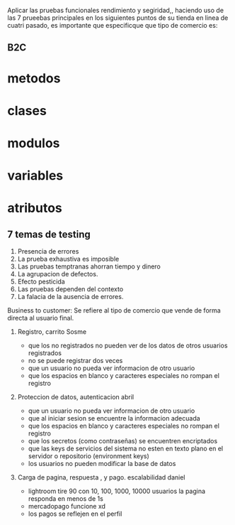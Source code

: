 Aplicar las pruebas funcionales rendimiento y segiridad,, haciendo uso de las 7 prueebas principales en los siguientes puntos de su tienda en linea de  cuatri pasado, es importante que especificque que tipo de comercio es:

## B2C

# metodos
# clases
# modulos
# variables
# atributos

## 7 temas de testing

1. Presencia de errores
2. La prueba exhaustiva es imposible
3. Las pruebas temptranas ahorran tiempo y dinero
4. La agrupacion de defectos.
5. Efecto pesticida
6. Las pruebas dependen del contexto
7. La falacia de la ausencia de errores.

Business to customer: Se refiere al tipo de comercio que vende de forma directa al usuario final.

1. Registro, carrito  Sosme
    - que los no registrados no pueden ver de los datos de otros usuarios registrados
    - no se puede registrar dos veces
    - que un usuario no pueda ver informacion de otro usuario
    - que los espacios en blanco y caracteres especiales no rompan el registro
2. Proteccion de datos, autenticacion abril
    - que un usuario no pueda ver informacion de otro usuario
    - que al iniciar sesion se encuentre la informacion adecuada 
    - que los espacios en blanco y caracteres especiales no rompan el registro
    - que los secretos (como contraseñas) se encuentren encriptados
    - que las keys de servicios del sistema no esten en texto plano en el servidor o repositorio (environment keys)
    - los usuarios no pueden modificar la base de datos

3. Carga de pagina, respuesta , y pago. escalabilidad daniel
    - lightroom tire 90
    con 10, 100, 1000, 10000 usuarios la pagina responda en menos de 1s
    - mercadopago funcione xd 
    - los pagos se reflejen en el perfil

